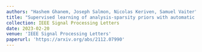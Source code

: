 ```yaml
---
authors: "Hashem Ghanem, Joseph Salmon, Nicolas Keriven, Samuel Vaiter"
title: "Supervised learning of analysis-sparsity priors with automatic differentiation"
collection: IEEE Signal Processing Letters
date: 2023-02-20
venue: 'IEEE Signal Processing Letters'
paperurl: 'https://arxiv.org/abs/2112.07990'
---
```

